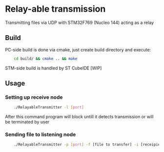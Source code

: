 # Relay-able transmission

Transmitting files via UDP with STM32F769 (Nucleo 144) acting as a relay

## Build

PC-side build is done via cmake, just create build directory and execute:

```bash
    cd build/ && cmake .. && make
```

STM-side build is handled by ST CubeIDE [WIP]

## Usage

### Setting up receive node

```bash
    ./RelayableTransmitter -l [port]
```

After this command program will block untill it detects transmission or will be terminated by user

### Sending file to listening node

```bash
    ./RelayableTransmitter -p [port] -f [file to transfer] -i [receipient(STM) IP]
```
